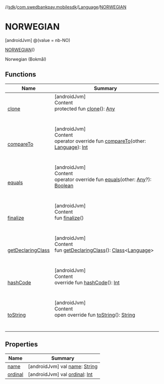 //[sdk](../../../../index.md)/[com.swedbankpay.mobilesdk](../../index.md)/[Language](../index.md)/[NORWEGIAN](index.md)



# NORWEGIAN  
 [androidJvm] @(value = nb-NO)  
  
[NORWEGIAN](index.md)()  


Norwegian (Bokmål)

   


## Functions  
  
|  Name |  Summary | 
|---|---|
| <a name="kotlin/Enum/clone/#/PointingToDeclaration/"></a>[clone](../../-re-order-purchase-indicator/-r-e-o-r-d-e-r-e-d/index.md#%5Bkotlin%2FEnum%2Fclone%2F%23%2FPointingToDeclaration%2F%5D%2FFunctions%2F-859440000)| <a name="kotlin/Enum/clone/#/PointingToDeclaration/"></a>[androidJvm]  <br>Content  <br>protected fun [clone](../../-re-order-purchase-indicator/-r-e-o-r-d-e-r-e-d/index.md#%5Bkotlin%2FEnum%2Fclone%2F%23%2FPointingToDeclaration%2F%5D%2FFunctions%2F-859440000)(): [Any](https://kotlinlang.org/api/latest/jvm/stdlib/kotlin/-any/index.html)  <br><br><br>|
| <a name="kotlin/Enum/compareTo/#com.swedbankpay.mobilesdk.Language/PointingToDeclaration/"></a>[compareTo](../-s-w-e-d-i-s-h/index.md#%5Bkotlin%2FEnum%2FcompareTo%2F%23com.swedbankpay.mobilesdk.Language%2FPointingToDeclaration%2F%5D%2FFunctions%2F-859440000)| <a name="kotlin/Enum/compareTo/#com.swedbankpay.mobilesdk.Language/PointingToDeclaration/"></a>[androidJvm]  <br>Content  <br>operator override fun [compareTo](../-s-w-e-d-i-s-h/index.md#%5Bkotlin%2FEnum%2FcompareTo%2F%23com.swedbankpay.mobilesdk.Language%2FPointingToDeclaration%2F%5D%2FFunctions%2F-859440000)(other: [Language](../index.md)): [Int](https://kotlinlang.org/api/latest/jvm/stdlib/kotlin/-int/index.html)  <br><br><br>|
| <a name="kotlin/Enum/equals/#kotlin.Any?/PointingToDeclaration/"></a>[equals](../../-re-order-purchase-indicator/-r-e-o-r-d-e-r-e-d/index.md#%5Bkotlin%2FEnum%2Fequals%2F%23kotlin.Any%3F%2FPointingToDeclaration%2F%5D%2FFunctions%2F-859440000)| <a name="kotlin/Enum/equals/#kotlin.Any?/PointingToDeclaration/"></a>[androidJvm]  <br>Content  <br>operator override fun [equals](../../-re-order-purchase-indicator/-r-e-o-r-d-e-r-e-d/index.md#%5Bkotlin%2FEnum%2Fequals%2F%23kotlin.Any%3F%2FPointingToDeclaration%2F%5D%2FFunctions%2F-859440000)(other: [Any](https://kotlinlang.org/api/latest/jvm/stdlib/kotlin/-any/index.html)?): [Boolean](https://kotlinlang.org/api/latest/jvm/stdlib/kotlin/-boolean/index.html)  <br><br><br>|
| <a name="kotlin/Enum/finalize/#/PointingToDeclaration/"></a>[finalize](../../-re-order-purchase-indicator/-r-e-o-r-d-e-r-e-d/index.md#%5Bkotlin%2FEnum%2Ffinalize%2F%23%2FPointingToDeclaration%2F%5D%2FFunctions%2F-859440000)| <a name="kotlin/Enum/finalize/#/PointingToDeclaration/"></a>[androidJvm]  <br>Content  <br>fun [finalize](../../-re-order-purchase-indicator/-r-e-o-r-d-e-r-e-d/index.md#%5Bkotlin%2FEnum%2Ffinalize%2F%23%2FPointingToDeclaration%2F%5D%2FFunctions%2F-859440000)()  <br><br><br>|
| <a name="kotlin/Enum/getDeclaringClass/#/PointingToDeclaration/"></a>[getDeclaringClass](../../-re-order-purchase-indicator/-r-e-o-r-d-e-r-e-d/index.md#%5Bkotlin%2FEnum%2FgetDeclaringClass%2F%23%2FPointingToDeclaration%2F%5D%2FFunctions%2F-859440000)| <a name="kotlin/Enum/getDeclaringClass/#/PointingToDeclaration/"></a>[androidJvm]  <br>Content  <br>fun [getDeclaringClass](../../-re-order-purchase-indicator/-r-e-o-r-d-e-r-e-d/index.md#%5Bkotlin%2FEnum%2FgetDeclaringClass%2F%23%2FPointingToDeclaration%2F%5D%2FFunctions%2F-859440000)(): [Class](https://developer.android.com/reference/kotlin/java/lang/Class.html)<[Language](../index.md)>  <br><br><br>|
| <a name="kotlin/Enum/hashCode/#/PointingToDeclaration/"></a>[hashCode](../../-re-order-purchase-indicator/-r-e-o-r-d-e-r-e-d/index.md#%5Bkotlin%2FEnum%2FhashCode%2F%23%2FPointingToDeclaration%2F%5D%2FFunctions%2F-859440000)| <a name="kotlin/Enum/hashCode/#/PointingToDeclaration/"></a>[androidJvm]  <br>Content  <br>override fun [hashCode](../../-re-order-purchase-indicator/-r-e-o-r-d-e-r-e-d/index.md#%5Bkotlin%2FEnum%2FhashCode%2F%23%2FPointingToDeclaration%2F%5D%2FFunctions%2F-859440000)(): [Int](https://kotlinlang.org/api/latest/jvm/stdlib/kotlin/-int/index.html)  <br><br><br>|
| <a name="kotlin/Enum/toString/#/PointingToDeclaration/"></a>[toString](../../-re-order-purchase-indicator/-r-e-o-r-d-e-r-e-d/index.md#%5Bkotlin%2FEnum%2FtoString%2F%23%2FPointingToDeclaration%2F%5D%2FFunctions%2F-859440000)| <a name="kotlin/Enum/toString/#/PointingToDeclaration/"></a>[androidJvm]  <br>Content  <br>open override fun [toString](../../-re-order-purchase-indicator/-r-e-o-r-d-e-r-e-d/index.md#%5Bkotlin%2FEnum%2FtoString%2F%23%2FPointingToDeclaration%2F%5D%2FFunctions%2F-859440000)(): [String](https://kotlinlang.org/api/latest/jvm/stdlib/kotlin/-string/index.html)  <br><br><br>|


## Properties  
  
|  Name |  Summary | 
|---|---|
| <a name="com.swedbankpay.mobilesdk/Language.NORWEGIAN/name/#/PointingToDeclaration/"></a>[name](name.md)| <a name="com.swedbankpay.mobilesdk/Language.NORWEGIAN/name/#/PointingToDeclaration/"></a> [androidJvm] val [name](name.md): [String](https://kotlinlang.org/api/latest/jvm/stdlib/kotlin/-string/index.html)   <br>|
| <a name="com.swedbankpay.mobilesdk/Language.NORWEGIAN/ordinal/#/PointingToDeclaration/"></a>[ordinal](ordinal.md)| <a name="com.swedbankpay.mobilesdk/Language.NORWEGIAN/ordinal/#/PointingToDeclaration/"></a> [androidJvm] val [ordinal](ordinal.md): [Int](https://kotlinlang.org/api/latest/jvm/stdlib/kotlin/-int/index.html)   <br>|

